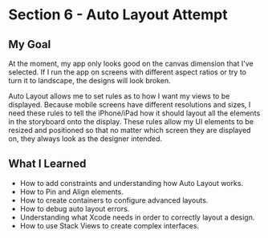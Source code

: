 

# Section 6 - Auto Layout Attempt

## My Goal

At the moment, my app only looks good on the canvas dimension that I've selected. If I run the app on screens with different aspect ratios or try to turn it to landscape, the designs will look broken. 

Auto Layout allows me to set rules as to how I want my views to be displayed. Because mobile screens have different resolutions and sizes, I need these rules to tell the iPhone/iPad how it should layout all the elements in the storyboard onto the display. These rules allow my UI elements to be resized and positioned so that no matter which screen they are displayed on, they always look as the designer intended.


## What I Learned

* How to add constraints and understanding how Auto Layout works.
* How to Pin and Align elements.
* How to create containers to configure advanced layouts.
* How to debug auto layout errors.
* Understanding what Xcode needs in order to correctly layout a design.
* How to use Stack Views to create complex interfaces.


